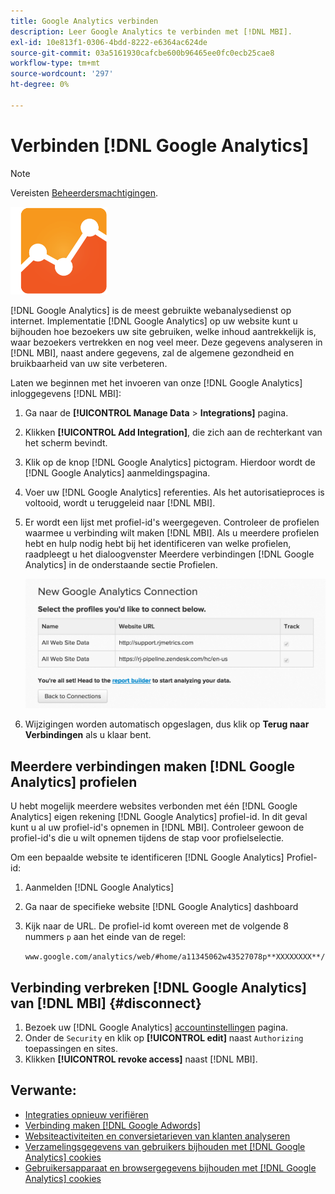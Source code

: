 ```yaml
---
title: Google Analytics verbinden
description: Leer Google Analytics te verbinden met [!DNL MBI].
exl-id: 10e813f1-0306-4bdd-8222-e6364ac624de
source-git-commit: 03a5161930cafcbe600b96465ee0fc0ecb25cae8
workflow-type: tm+mt
source-wordcount: '297'
ht-degree: 0%

---
```


# Verbinden [!DNL Google Analytics]

>[!NOTE]
>
>Vereisten [Beheerdersmachtigingen](../../../administrator/user-management/user-management.md).

![](../../../assets/google-analytics-logo.png)

[!DNL Google Analytics] is de meest gebruikte webanalysedienst op internet. Implementatie [!DNL Google Analytics] op uw website kunt u bijhouden hoe bezoekers uw site gebruiken, welke inhoud aantrekkelijk is, waar bezoekers vertrekken en nog veel meer. Deze gegevens analyseren in [!DNL MBI], naast andere gegevens, zal de algemene gezondheid en bruikbaarheid van uw site verbeteren.

Laten we beginnen met het invoeren van onze [!DNL Google Analytics] inloggegevens [!DNL MBI]:

1. Ga naar de **[!UICONTROL Manage Data** > **Integrations]** pagina.
1. Klikken **[!UICONTROL Add Integration]**, die zich aan de rechterkant van het scherm bevindt.
1. Klik op de knop [!DNL Google Analytics] pictogram. Hierdoor wordt de [!DNL Google Analytics] aanmeldingspagina.
1. Voer uw [!DNL Google Analytics] referenties. Als het autorisatieproces is voltooid, wordt u teruggeleid naar [!DNL MBI].
1. Er wordt een lijst met profiel-id&#39;s weergegeven. Controleer de profielen waarmee u verbinding wilt maken [!DNL MBI]. Als u meerdere profielen hebt en hulp nodig hebt bij het identificeren van welke profielen, raadpleegt u het dialoogvenster Meerdere verbindingen [!DNL Google Analytics] in de onderstaande sectie Profielen.

   ![](../../../assets/list-profile-id.png)<!--{: width="600px"}-->

1. Wijzigingen worden automatisch opgeslagen, dus klik op **Terug naar Verbindingen** als u klaar bent.

## Meerdere verbindingen maken [!DNL Google Analytics] profielen

U hebt mogelijk meerdere websites verbonden met één [!DNL Google Analytics] eigen rekening [!DNL Google Analytics] profiel-id. In dit geval kunt u al uw profiel-id&#39;s opnemen in [!DNL MBI]. Controleer gewoon de profiel-id&#39;s die u wilt opnemen tijdens de stap voor profielselectie.

Om een bepaalde website te identificeren [!DNL Google Analytics] Profiel-id:

1. Aanmelden [!DNL Google Analytics]
1. Ga naar de specifieke website [!DNL Google Analytics] dashboard
1. Kijk naar de URL. De profiel-id komt overeen met de volgende 8 nummers `p` aan het einde van de regel:

   `www.google.com/analytics/web/#home/a11345062w43527078p**XXXXXXXX**/`

## Verbinding verbreken [!DNL Google Analytics] van [!DNL MBI] {#disconnect}

1. Bezoek uw [!DNL Google Analytics] [accountinstellingen](https://www.google.com/accounts/) pagina.
1. Onder de `Security` en klik op **[!UICONTROL edit]** naast `Authorizing` toepassingen en sites.
1. Klikken **[!UICONTROL revoke access]** naast [!DNL MBI].

## Verwante:

* [Integraties opnieuw verifiëren](https://support.magento.com/hc/en-us/articles/360016733151)
* [Verbinding maken [!DNL Google Adwords]](../integrations/google-adwords.md)
* [Websiteactiviteiten en conversietarieven van klanten analyseren](../../analysis/web-act-cust-conversion.md)
* [Verzamelingsgegevens van gebruikers bijhouden met [!DNL Google Analytics] cookies](../../analysis/google-track-user-acq.md)
* [Gebruikersapparaat en browsergegevens bijhouden met [!DNL Google Analytics] cookies](https://support.magento.com/hc/en-us/articles/360016732911)
